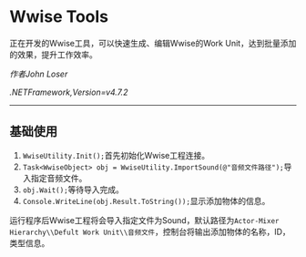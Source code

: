 # Wwise Tools
正在开发的Wwise工具，可以快速生成、编辑Wwise的Work Unit，达到批量添加的效果，提升工作效率。

*作者John Loser*

*.NETFramework,Version=v4.7.2*
___

## 基础使用
1. `WwiseUtility.Init();`首先初始化Wwise工程连接。
2. `Task<WwiseObject> obj = WwiseUtility.ImportSound(@"音频文件路径");`导入指定音频文件。
3. `obj.Wait();`等待导入完成。
4. `Console.WriteLine(obj.Result.ToString());`显示添加物体的信息。

运行程序后Wwise工程将会导入指定文件为Sound，默认路径为`Actor-Mixer Hierarchy\\Defult Work Unit\\音频文件`，控制台将输出添加物体的名称，ID，类型信息。

